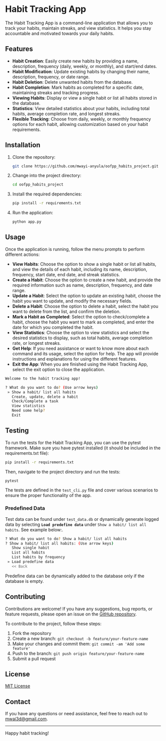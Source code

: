 # Habit Tracking App

The Habit Tracking App is a command-line application that allows you to track your habits, maintain streaks, and view statistics. It helps you stay accountable and motivated towards your daily habits.

## Features

- **Habit Creation**: Easily create new habits by providing a name, description, frequency (daily, weekly, or monthly), and start/end dates.
- **Habit Modification**: Update existing habits by changing their name, description, frequency, or date range.
- **Habit Deletion**: Delete unwanted habits from the database.
- **Habit Completion**: Mark habits as completed for a specific date, maintaining streaks and tracking progress.
- **Viewing Habits**: Display or view a single habit or list all habits stored in the database.
- **Statistics**: View detailed statistics about your habits, including total habits, average completion rate, and longest streaks.
- **Flexible Tracking**: Choose from daily, weekly, or monthly frequency options for each habit, allowing customization based on your habit requirements.

## Installation

1. Clone the repository:

   ```bash
   git clone https://github.com/mwayi-anyula/oofpp_habits_project.git
   ```

2. Change into the project directory:

   ```bash
   cd oofpp_habits_project
   ```

3. Install the required dependencies:

   ```bash
   pip install -r requirements.txt
   ```

4. Run the application:

   ```bash
   python app.py
   ```

## Usage

Once the application is running, follow the menu prompts to perform different actions:

- **View Habits**: Choose the option to show a single habit or list all habits, and view the details of each habit, including its name, description, frequency, start date, end date, and streak statistics.
- **Create a Habit**: Choose the option to create a new habit, and provide the required information such as name, description, frequency, and date range.
- **Update a Habit**: Select the option to update an existing habit, choose the habit you want to update, and modify the necessary fields.
- **Delete a Habit**: Choose the option to delete a habit, select the habit you want to delete from the list, and confirm the deletion.
- **Mark a Habit as Completed**: Select the option to check/complete a habit, choose the habit you want to mark as completed, and enter the date for which you completed the habit.
- **View Statistics**: Choose the option to view statistics and select the desired statistics to display, such as total habits, average completion rate, or longest streaks.
- **Get Help**: If you need assistance or want to know more about each command and its usage, select the option for help. The app will provide instructions and explanations for using the different features.
- **Exit the App**: When you are finished using the Habit Tracking App, select the exit option to close the application.

```bash
Welcome to the habit tracking app!

? What do you want to do? (Use arrow keys)
 » Show a habit/ list all habits
   Create, update, delete a habit
   Check/Complete a task
   View statistics
   Need some help?
   Exit
```

## Testing

To run the tests for the Habit Tracking App, you can use the pytest framework. Make sure you have pytest installed (it should be included in the requirements.txt file):

```bash
pip install -r requirements.txt
```

Then, navigate to the project directory and run the tests:

```bash
pytest
```

The tests are defined in the `test_cli.py` file and cover various scenarios to ensure the proper functionality of the app.

### Predefined Data
Test data can be found under `test_data.db` or dynamically generate logged data by selecting **`Load predefine data`** under `Show a habit/ list all habits`. See example below:. 

```bash
? What do you want to do? Show a habit/ list all habits
? Show a habit/ list all habits: (Use arrow keys)
   Show single habit
   List all habits
   List habits by frequency
 » Load predefine data
   << Back
```
Predefine data can be dynamically added to the database only if the database is empty.

## Contributing

Contributions are welcome! If you have any suggestions, bug reports, or feature requests, please open an issue on the [GitHub repository](https://github.com/mwayi-anyula/oofpp_habits_project/issues).

To contribute to the project, follow these steps:

1. Fork the repository
2. Create a new branch: `git checkout -b feature/your-feature-name`
3. Make your changes and commit them: `git commit -am 'Add some feature'`
4. Push to the branch: `git push origin feature/your-feature-name`
5. Submit a pull request

## License

[MIT License](LICENSE)

## Contact

If you have any questions or need assistance, feel free to reach out to [mwai3d@gmail.com](mailto:mwai3d@gmail.com).

---

Happy habit tracking!